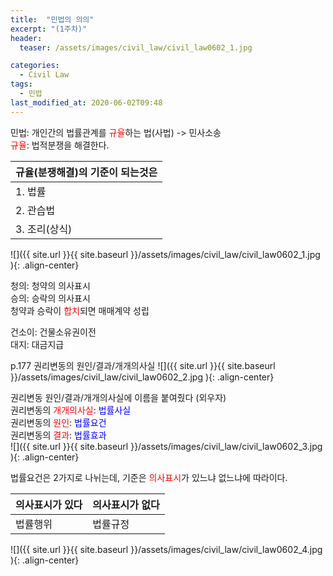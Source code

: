 ```yaml
---
title:  "민법의 의의"
excerpt: "(1주차)"
header:
  teaser: /assets/images/civil_law/civil_law0602_1.jpg

categories:
  - Civil Law
tags:
  - 민법
last_modified_at: 2020-06-02T09:48
---
```



민법: 개인간의 법률관계를 <span style="color:red">규율</span>하는 법(사법) -> 민사소송  
<span style="color:red">규율</span>: 법적분쟁을 해결한다.  

| <center>규율(분쟁해결)의 기준이 되는것은</center>	|
| :------------------------------------	|
| 1. 법률					|
| 2. 관습법				|
| 3. 조리(상식)				|

![]({{ site.url }}{{ site.baseurl }}/assets/images/civil_law/civil_law0602_1.jpg   ){: .align-center}


청의: 청약의 의사표시  
승의: 승락의 의사표시  
청약과 승락이 <span style="color:red">합치</span>되면 매매계약 성립  

건소이: 건물소유권이전  
대지: 대금지급

p.177 권리변동의 원인/결과/개개의사실
![]({{ site.url }}{{ site.baseurl }}/assets/images/civil_law/civil_law0602_2.jpg   ){: .align-center}


권리변동 원인/결과/개개의사실에 이름을 붙여줬다 (외우자)  
권리변동의 <span style="color:red">개개의사실</span>: <span style="color:blue">법률사실</span>  
권리변동의 <span style="color:red">원인</span>: <span style="color:blue">법률요건</span>  
권리변동의 <span style="color:red">결과</span>: <span style="color:blue">법률효과</span>  
![]({{ site.url }}{{ site.baseurl }}/assets/images/civil_law/civil_law0602_3.jpg   ){: .align-center}


법률요건은 2가지로 나뉘는데, 기준은 <span style="color:red">의사표시</span>가 있느냐 없느냐에 따라이다.  

|		<center>의사표시가 있다</center>		|	<center>의사표시가 없다</center>	| 
| :-------------------------------------------		| :---------------------------	| 
| 법률행위							| 법률규정				| 

![]({{ site.url }}{{ site.baseurl }}/assets/images/civil_law/civil_law0602_4.jpg   ){: .align-center}